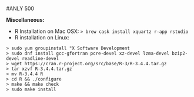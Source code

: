
#ANLY 500

**Miscellaneous:**

* R Installation on Mac OSX: `> brew cask install xquartz r-app rstudio`
* R installation on Linux:
```
> sudo yum groupinstall "X Software Development
> sudo dnf install gcc-gfortran pcre-devel xz-devel lzma-devel bzip2-devel readline-devel
> wget https://cran.r-project.org/src/base/R-3/R-3.4.4.tar.gz
> tar xzvf R-3.4.4.tar.gz
> mv R-3.4.4 R
> cd R && ./configure
> make && make check
> sudo make install
```

